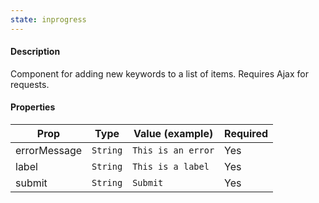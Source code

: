 ```yaml
---
state: inprogress
---
```


#### Description

Component for adding new keywords to a list of items. Requires Ajax for requests.

#### Properties

| Prop         | Type     | Value (example)    | Required |
| ------------ | -------- | ------------------ | -------- |
| errorMessage | `String` | `This is an error` | Yes      |
| label        | `String` | `This is a label`  | Yes      |
| submit       | `String` | `Submit`           | Yes      |
